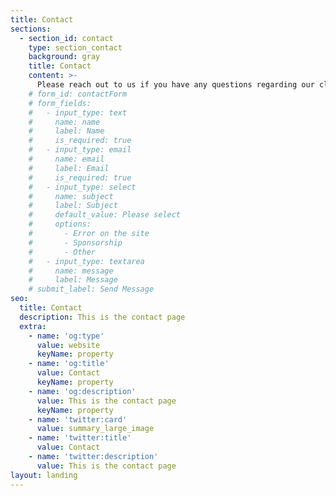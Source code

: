 ```yaml
---
title: Contact
sections:
  - section_id: contact
    type: section_contact
    background: gray
    title: Contact
    content: >-
      Please reach out to us if you have any questions regarding our classes, curriculum, events, programs, or anything else.
    # form_id: contactForm
    # form_fields:
    #   - input_type: text
    #     name: name
    #     label: Name
    #     is_required: true
    #   - input_type: email
    #     name: email
    #     label: Email
    #     is_required: true
    #   - input_type: select
    #     name: subject
    #     label: Subject
    #     default_value: Please select
    #     options:
    #       - Error on the site
    #       - Sponsorship
    #       - Other
    #   - input_type: textarea
    #     name: message
    #     label: Message
    # submit_label: Send Message
seo:
  title: Contact
  description: This is the contact page
  extra:
    - name: 'og:type'
      value: website
      keyName: property
    - name: 'og:title'
      value: Contact
      keyName: property
    - name: 'og:description'
      value: This is the contact page
      keyName: property
    - name: 'twitter:card'
      value: summary_large_image
    - name: 'twitter:title'
      value: Contact
    - name: 'twitter:description'
      value: This is the contact page
layout: landing
---
```

